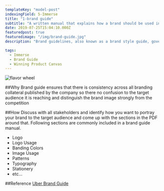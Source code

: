 ```yaml
---
templateKey: "model-post"
indexingField: 5-Immerse
title: "1-brand guide"
subtitle: "A written manual that explains how a brand should be used internally and externally"
date: 2019-07-25T15:04:10.000Z
featuredpost: true
featuredimage: "/img/brand-guide.jpg"
description: "Brand guidelines, also known as a brand style guide, govern the composition, design, and general look-and-feel of a company's branding. Brand guidelines can dictate the content of a logo, blog, website, advertisement, and similar marketing collateral."

tags:
  - Immerse
  - Brand Guide
  - Winning Product Canvas
---
```


![flavor wheel](/img/brand-guide.jpg)

##Why
Brand guide ensures that there is consistency across all branding collateral published by the company so there no confusion to the target audience it is reaching and distinguish the brand image strongly from the competition

##How
Discuss with all stakeholders and identify how you want to portray your brand to the target audience and come up with the sections in the PDF around that. Following sections are commonly included in a brand guide manual.

- Logo
- Logo Usage
- Banding Colors
- Image Usage
- Patterns
- Typography
- Stationery
- etc...

##Reference
[Uber Brand Guide](https://brand.uber.com/)
